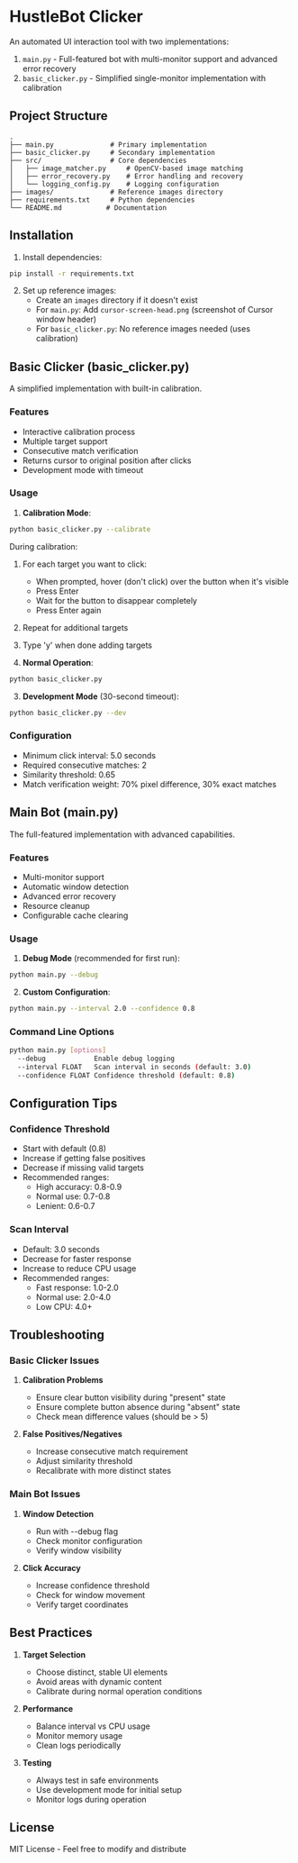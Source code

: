 # HustleBot Clicker

An automated UI interaction tool with two implementations:
1. `main.py` - Full-featured bot with multi-monitor support and advanced error recovery
2. `basic_clicker.py` - Simplified single-monitor implementation with calibration

## Project Structure
```
.
├── main.py              # Primary implementation
├── basic_clicker.py     # Secondary implementation
├── src/                 # Core dependencies
│   ├── image_matcher.py     # OpenCV-based image matching
│   ├── error_recovery.py    # Error handling and recovery
│   └── logging_config.py    # Logging configuration
├── images/              # Reference images directory
├── requirements.txt     # Python dependencies
└── README.md           # Documentation
```

## Installation

1. Install dependencies:
```bash
pip install -r requirements.txt
```

2. Set up reference images:
   - Create an `images` directory if it doesn't exist
   - For `main.py`: Add `cursor-screen-head.png` (screenshot of Cursor window header)
   - For `basic_clicker.py`: No reference images needed (uses calibration)

## Basic Clicker (basic_clicker.py)

A simplified implementation with built-in calibration.

### Features
- Interactive calibration process
- Multiple target support
- Consecutive match verification
- Returns cursor to original position after clicks
- Development mode with timeout

### Usage

1. **Calibration Mode**:
```bash
python basic_clicker.py --calibrate
```

During calibration:
1. For each target you want to click:
   - When prompted, hover (don't click) over the button when it's visible
   - Press Enter
   - Wait for the button to disappear completely
   - Press Enter again
2. Repeat for additional targets
3. Type 'y' when done adding targets

2. **Normal Operation**:
```bash
python basic_clicker.py
```

3. **Development Mode** (30-second timeout):
```bash
python basic_clicker.py --dev
```

### Configuration
- Minimum click interval: 5.0 seconds
- Required consecutive matches: 2
- Similarity threshold: 0.65
- Match verification weight: 70% pixel difference, 30% exact matches

## Main Bot (main.py)

The full-featured implementation with advanced capabilities.

### Features
- Multi-monitor support
- Automatic window detection
- Advanced error recovery
- Resource cleanup
- Configurable cache clearing

### Usage

1. **Debug Mode** (recommended for first run):
```bash
python main.py --debug
```

2. **Custom Configuration**:
```bash
python main.py --interval 2.0 --confidence 0.8
```

### Command Line Options
```bash
python main.py [options]
  --debug            Enable debug logging
  --interval FLOAT   Scan interval in seconds (default: 3.0)
  --confidence FLOAT Confidence threshold (default: 0.8)
```

## Configuration Tips

### Confidence Threshold
- Start with default (0.8)
- Increase if getting false positives
- Decrease if missing valid targets
- Recommended ranges:
  - High accuracy: 0.8-0.9
  - Normal use: 0.7-0.8
  - Lenient: 0.6-0.7

### Scan Interval
- Default: 3.0 seconds
- Decrease for faster response
- Increase to reduce CPU usage
- Recommended ranges:
  - Fast response: 1.0-2.0
  - Normal use: 2.0-4.0
  - Low CPU: 4.0+

## Troubleshooting

### Basic Clicker Issues
1. **Calibration Problems**
   - Ensure clear button visibility during "present" state
   - Ensure complete button absence during "absent" state
   - Check mean difference values (should be > 5)

2. **False Positives/Negatives**
   - Increase consecutive match requirement
   - Adjust similarity threshold
   - Recalibrate with more distinct states

### Main Bot Issues
1. **Window Detection**
   - Run with --debug flag
   - Check monitor configuration
   - Verify window visibility

2. **Click Accuracy**
   - Increase confidence threshold
   - Check for window movement
   - Verify target coordinates

## Best Practices

1. **Target Selection**
   - Choose distinct, stable UI elements
   - Avoid areas with dynamic content
   - Calibrate during normal operation conditions

2. **Performance**
   - Balance interval vs CPU usage
   - Monitor memory usage
   - Clean logs periodically

3. **Testing**
   - Always test in safe environments
   - Use development mode for initial setup
   - Monitor logs during operation

## License

MIT License - Feel free to modify and distribute 